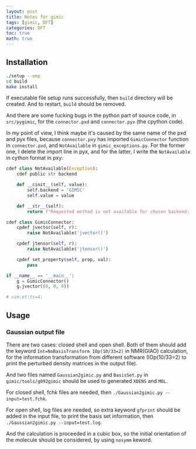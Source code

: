 ```yaml
---
layout: post
title: Notes for gimic
tags: [gimic, DFT]
categories: DFT
toc: true
math: true
---
```


## Installation
```bash
./setup --omp
cd build
make install
```
If executable file setup runs successfully, then `build` directory will be created. And to restart, `build` should be removed.

And there are some fucking bugs in the python part of source code, in `src/pygimic`, for the `connector.pxd` and `connector.pyx` (the cpython code).

In my point of view, I think maybe it's caused by the same name of the pxd and pyx files, because `connector.pxy` has imported `GimicConnector` function in `connector.pxd`, and `NotAvailable` in `gimic_exceptions.py`. For the former one, I delete the import line in pyx, and for the latter, I write the `NotAvailable` in cython format in pxy:

```python
cdef class NotAvailable(Exception):
    cdef public str backend

    def __cinit__(self, value):
        self.backend = 'GIMIC'
        self.value = value

    def __str__(self):
        return f"Requested method is not available for chosen backend: {self.backend}.{self.value}"

cdef class GimicConnector:
    cpdef jvector(self, r):
        raise NotAvailable('jvector()')

    cpdef jtensor(self, r):
        raise NotAvailable('jtensor()')

    cpdef set_property(self, prop, val):
        pass

if __name__ == '__main__':
    g = GimicConnector()
    g.jvector((0, 0, 0))

# vim:et:ts=4:
```

## Usage

### Gaussian output file

There are two cases: closed shell and open shell. Both of them should add the keyword `Int=NoBasisTransform IOp(10/33=2)` in NMR(GIAO) calculation, for the information transformation from different software (IOp(10/33=2)  to print the perturbed density matrices in the output file).

And two files named `Gaussian2gimic.py` and `BasisSet.py` in `gimic/tools/g092gimic` should be used to generated `XDENS` and `MOL`.

For closed shell, fchk files are needed, then `./Gaussian2gimic.py --input=test.fchk`.

For open shell, log files are needed, so extra keyword `gfprint` should be added in the input file, to print the basis set information, then `./Gaussian2gimic.py --input=test.log`.

And the calculation is proceeded in a cubic box, so the initial orientation of the molecule should be considered, by using `nosymm` keword.